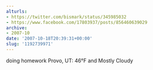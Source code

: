 ```yaml
---
alturls:
- https://twitter.com/bismark/status/345985032
- https://www.facebook.com/17803937/posts/856460639029
archive:
- 2007-10
date: '2007-10-18T20:39:31+00:00'
slug: '1192739971'
---
```


doing homework Provo, UT: 46°F and Mostly Cloudy

